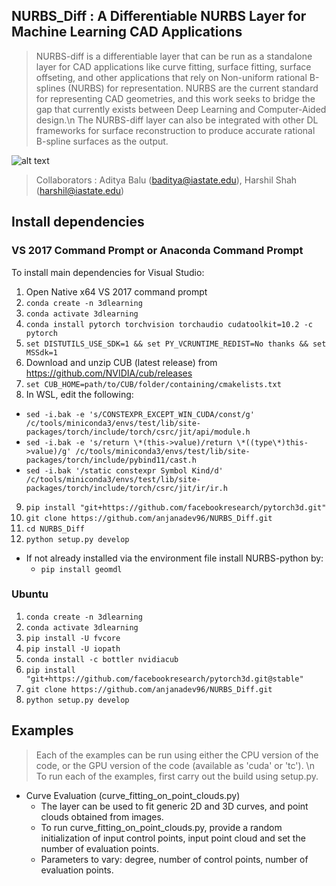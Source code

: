 
## NURBS_Diff : A Differentiable NURBS Layer for Machine Learning CAD Applications


> NURBS-diff is a differentiable layer that can be run as a standalone layer for CAD applications like curve fitting, surface fitting, surface offseting, and other applications that rely on Non-uniform rational B-splines (NURBS) for representation. NURBS are the current standard for representing CAD geometries, and this work seeks to bridge the gap that currently exists between Deep Learning and Computer-Aided design.\n
> The NURBS-diff layer can also be integrated with other DL frameworks for surface reconstruction to produce accurate rational B-spline surfaces as the output. 

![alt text](https://github.com/anjanadev96/NURBS_Diff/main/images/layer.PNG )


> Collaborators : Aditya Balu (baditya@iastate.edu), Harshil Shah (harshil@iastate.edu)

## Install dependencies

### VS 2017 Command Prompt or Anaconda Command Prompt


To install main dependencies for Visual Studio:
1. Open Native x64 VS 2017 command prompt
2. `conda create -n 3dlearning`
3. `conda activate 3dlearning`
4. `conda install pytorch torchvision torchaudio cudatoolkit=10.2 -c pytorch`
5. `set DISTUTILS_USE_SDK=1 && set PY_VCRUNTIME_REDIST=No thanks && set MSSdk=1`
6.  Download and unzip CUB (latest release) from https://github.com/NVIDIA/cub/releases
7.  `set CUB_HOME=path/to/CUB/folder/containing/cmakelists.txt`
8. In WSL, edit the following:
  * `sed -i.bak -e 's/CONSTEXPR_EXCEPT_WIN_CUDA/const/g' /c/tools/miniconda3/envs/test/lib/site-packages/torch/include/torch/csrc/jit/api/module.h`
  * `sed -i.bak -e 's/return \*(this->value)/return \*((type\*)this->value)/g' /c/tools/miniconda3/envs/test/lib/site-packages/torch/include/pybind11/cast.h`
  * `sed -i.bak '/static constexpr Symbol Kind/d' /c/tools/miniconda3/envs/test/lib/site-packages/torch/include/torch/csrc/jit/ir/ir.h`
9.  `pip install "git+https://github.com/facebookresearch/pytorch3d.git"`
10. `git clone https://github.com/anjanadev96/NURBS_Diff.git`
11. `cd NURBS_Diff`
12. `python setup.py develop`
	
	
* If not already installed via the environment file install NURBS-python by:
  * `pip install geomdl`


### Ubuntu

1. `conda create -n 3dlearning`
2. `conda activate 3dlearning`
3. `pip install -U fvcore`
4. `pip install -U iopath`
5. `conda install -c bottler nvidiacub`
6. `pip install "git+https://github.com/facebookresearch/pytorch3d.git@stable"`
7. `git clone https://github.com/anjanadev96/NURBS_Diff.git`
8. `python setup.py develop`
    

## Examples

>Each of the examples can be run using either the CPU version of the code, or the GPU version of the code (available as 'cuda' or 'tc'). \n
> To run each of the examples, first carry out the build using setup.py. 

* Curve Evaluation (curve_fitting_on_point_clouds.py)
  * The layer can be used to fit generic 2D and 3D curves, and point clouds obtained from images.
  * To run curve_fitting_on_point_clouds.py, provide a random initialization of input control points, input point cloud and set the number of evaluation points.
  * Parameters to vary: degree, number of control points, number of evaluation points.
	

